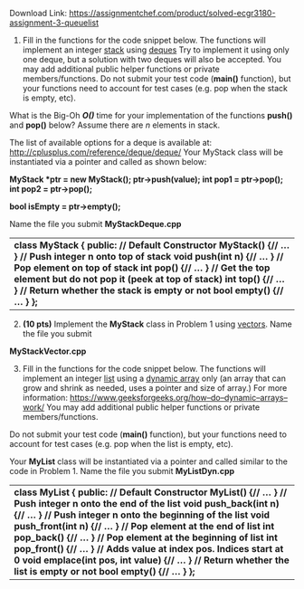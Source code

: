 Download Link: https://assignmentchef.com/product/solved-ecgr3180-assignment-3-queuelist
<br>



<ol>

 <li> Fill in the functions for the code snippet below. The functions will implement an integer <u>stack</u> using <u>deques</u> Try to implement it using only one deque, but a solution with two deques will also be accepted. You may add additional public helper functions or private members/functions. Do not submit your test code (<strong>main()</strong> function), but your functions need to account for test cases (e.g. pop when the stack is empty, etc).</li>

</ol>

What is the Big-Oh <strong><em>O()</em></strong> time for your implementation of the functions <strong>push()</strong> and <strong>pop()</strong> below? Assume there are <em>n</em> elements in stack.

The list of available options for a deque is available at: <a href="http://cplusplus.com/reference/deque/deque/">http://cplusplus.com/reference/deque/deque/</a>  Your MyStack class will be instantiated via a pointer and called as shown below:




<strong>MyStack *ptr = new MyStack(); ptr-&gt;push(value); int pop1 = ptr-&gt;pop(); int pop2 = ptr-&gt;pop(); </strong>

<strong>bool isEmpty = ptr-&gt;empty(); </strong>

Name the file you submit  <strong>MyStackDeque.cpp </strong>

<table width="557">

 <tbody>

  <tr>

   <td width="557"><strong>class MyStack { public: </strong><strong>    // Default Constructor </strong><strong>    MyStack() {// … } </strong><strong>     </strong><strong>    // Push integer n onto top of stack     void push(int n) {// … } </strong><strong>     </strong><strong>    // Pop element on top of stack     int pop() {// … } </strong><strong>     </strong><strong>    // Get the top element but do not pop it (peek at top of stack)     int top() {// … } </strong><strong>     </strong><strong>    // Return whether the stack is empty or not     bool empty() {// … } }; </strong></td>

  </tr>

 </tbody>

</table>

<strong> </strong>

<ol start="2">

 <li><strong>(10 pts)</strong> Implement the <strong>MyStack</strong> class in Problem 1 using <u>vectors</u>. Name the file you submit</li>

</ol>

<strong>MyStackVector.cpp </strong>

<ol start="3">

 <li> Fill in the functions for the code snippet below. The functions will implement an integer <u>list</u> using a <u>dynamic array</u> only (an array that can grow and shrink as needed, uses a pointer and size of array.) For more information: <a href="https://www.geeksforgeeks.org/how-do-dynamic-arrays-work/">https://www.geeksforgeeks.org/how</a><a href="https://www.geeksforgeeks.org/how-do-dynamic-arrays-work/">–</a><a href="https://www.geeksforgeeks.org/how-do-dynamic-arrays-work/">do</a><a href="https://www.geeksforgeeks.org/how-do-dynamic-arrays-work/">–</a><a href="https://www.geeksforgeeks.org/how-do-dynamic-arrays-work/">dynamic</a><a href="https://www.geeksforgeeks.org/how-do-dynamic-arrays-work/">–</a><a href="https://www.geeksforgeeks.org/how-do-dynamic-arrays-work/">arrays</a><a href="https://www.geeksforgeeks.org/how-do-dynamic-arrays-work/">–</a><a href="https://www.geeksforgeeks.org/how-do-dynamic-arrays-work/">work/</a> You may add additional public helper functions or private members/functions.</li>

</ol>

Do not submit your test code (<strong>main()</strong> function), but your functions need to account for test cases (e.g. pop when the list is empty, etc). <strong> </strong>

Your  <strong>MyList</strong> class will be instantiated via a pointer and called similar to the code in Problem 1. Name the file you submit  <strong>MyListDyn.cpp </strong>

<table width="557">

 <tbody>

  <tr>

   <td width="557"> <strong>class MyList { </strong><sup> </sup><strong>public: </strong><strong>    // Default Constructor </strong><strong>    MyList() {// … } </strong><strong>     </strong><strong>    // Push integer n onto the end of the list     void push_back(int n) {// … } </strong><strong>     </strong><strong>    // Push integer n onto the beginning of the list     void push_front(int n) {// … } </strong><strong> </strong><strong>    // Pop element at the end of list     int pop_back() {// … } </strong><strong> </strong><strong>    // Pop element at the beginning of list     int pop_front() {// … } </strong><strong>     </strong><strong>    // Adds value at index pos. Indices start at 0     void emplace(int pos, int value) {// … } </strong><strong>     </strong><strong>    // Return whether the list is empty or not     bool empty() {// … } }; </strong></td>

  </tr>

 </tbody>

</table>


